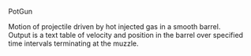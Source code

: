 PotGun

Motion of projectile driven by hot injected gas 
in a smooth barrel.  
Output is a text table of velocity and position 
in the barrel over specified time intervals 
terminating at the muzzle.  